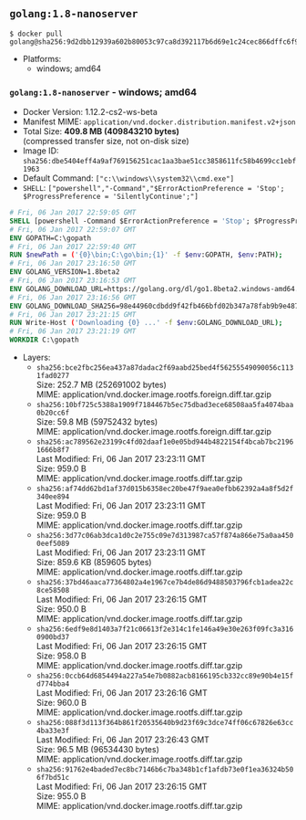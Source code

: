 ## `golang:1.8-nanoserver`

```console
$ docker pull golang@sha256:9d2dbb12939a602b80053c97ca8d392117b6d69e1c24cec866dffc6f96e72baa
```

-	Platforms:
	-	windows; amd64

### `golang:1.8-nanoserver` - windows; amd64

-	Docker Version: 1.12.2-cs2-ws-beta
-	Manifest MIME: `application/vnd.docker.distribution.manifest.v2+json`
-	Total Size: **409.8 MB (409843210 bytes)**  
	(compressed transfer size, not on-disk size)
-	Image ID: `sha256:dbe5404eff4a9af769156251cac1aa3bae51cc3858611fc58b4699cc1ebf1963`
-	Default Command: `["c:\\windows\\system32\\cmd.exe"]`
-	`SHELL`: `["powershell","-Command","$ErrorActionPreference = 'Stop'; $ProgressPreference = 'SilentlyContinue';"]`

```dockerfile
# Fri, 06 Jan 2017 22:59:05 GMT
SHELL [powershell -Command $ErrorActionPreference = 'Stop'; $ProgressPreference = 'SilentlyContinue';]
# Fri, 06 Jan 2017 22:59:07 GMT
ENV GOPATH=C:\gopath
# Fri, 06 Jan 2017 22:59:40 GMT
RUN $newPath = ('{0}\bin;C:\go\bin;{1}' -f $env:GOPATH, $env:PATH); 	Write-Host ('Updating PATH: {0}' -f $newPath); 	setx /M PATH $newPath;
# Fri, 06 Jan 2017 23:16:50 GMT
ENV GOLANG_VERSION=1.8beta2
# Fri, 06 Jan 2017 23:16:53 GMT
ENV GOLANG_DOWNLOAD_URL=https://golang.org/dl/go1.8beta2.windows-amd64.zip
# Fri, 06 Jan 2017 23:16:56 GMT
ENV GOLANG_DOWNLOAD_SHA256=98e44960cdbdd9f42fb466bfd02b347a78fab9b9e48744ea86e02d9d19439ee1
# Fri, 06 Jan 2017 23:21:15 GMT
RUN Write-Host ('Downloading {0} ...' -f $env:GOLANG_DOWNLOAD_URL); 	Invoke-WebRequest -Uri $env:GOLANG_DOWNLOAD_URL -OutFile 'go.zip'; 		Write-Host ('Verifying sha256 ({0}) ...' -f $env:GOLANG_DOWNLOAD_SHA256); 	if ((Get-FileHash go.zip -Algorithm sha256).Hash -ne $env:GOLANG_DOWNLOAD_SHA256) { 		Write-Host 'FAILED!'; 		exit 1; 	}; 		Write-Host 'Expanding ...'; 	Expand-Archive go.zip -DestinationPath C:\; 		Write-Host 'Verifying install ("go version") ...'; 	go version; 		Write-Host 'Removing ...'; 	Remove-Item go.zip -Force; 		Write-Host 'Complete.';
# Fri, 06 Jan 2017 23:21:19 GMT
WORKDIR C:\gopath
```

-	Layers:
	-	`sha256:bce2fbc256ea437a87dadac2f69aabd25bed4f56255549090056c1131fad0277`  
		Size: 252.7 MB (252691002 bytes)  
		MIME: application/vnd.docker.image.rootfs.foreign.diff.tar.gzip
	-	`sha256:10bf725c5388a1909f7184467b5ec75dbad3ece68508aa5fa4074baa0b20cc6f`  
		Size: 59.8 MB (59752432 bytes)  
		MIME: application/vnd.docker.image.rootfs.foreign.diff.tar.gzip
	-	`sha256:ac789562e23199c4fd02daaf1e0e05bd944b4822154f4bcab7bc21961666b8f7`  
		Last Modified: Fri, 06 Jan 2017 23:23:11 GMT  
		Size: 959.0 B  
		MIME: application/vnd.docker.image.rootfs.diff.tar.gzip
	-	`sha256:af74dd62bd1af37d015b6358ec20be47f9aea0efbb62392a4a8f5d2f340ee894`  
		Last Modified: Fri, 06 Jan 2017 23:23:11 GMT  
		Size: 959.0 B  
		MIME: application/vnd.docker.image.rootfs.diff.tar.gzip
	-	`sha256:3d77c06ab3dca1d0c2e755c09e7d313987ca57f874a866e75a0aa4500eef5089`  
		Last Modified: Fri, 06 Jan 2017 23:23:11 GMT  
		Size: 859.6 KB (859605 bytes)  
		MIME: application/vnd.docker.image.rootfs.diff.tar.gzip
	-	`sha256:37bd46aaca77364802a4e1967ce7b4de86d9488503796fcb1adea22c8ce58508`  
		Last Modified: Fri, 06 Jan 2017 23:26:15 GMT  
		Size: 950.0 B  
		MIME: application/vnd.docker.image.rootfs.diff.tar.gzip
	-	`sha256:6edf9e8d1403a7f21c06613f2e314c1fe146a49e30e263f09fc3a3160900bd37`  
		Last Modified: Fri, 06 Jan 2017 23:26:15 GMT  
		Size: 958.0 B  
		MIME: application/vnd.docker.image.rootfs.diff.tar.gzip
	-	`sha256:0ccb64d6854494a227a54e7b0882acb8166195cb332cc89e90b4e15fd774bba4`  
		Last Modified: Fri, 06 Jan 2017 23:26:16 GMT  
		Size: 960.0 B  
		MIME: application/vnd.docker.image.rootfs.diff.tar.gzip
	-	`sha256:088f3d113f364b861f20535640b9d23f69c3dce74ff06c67826e63cc4ba33e3f`  
		Last Modified: Fri, 06 Jan 2017 23:26:43 GMT  
		Size: 96.5 MB (96534430 bytes)  
		MIME: application/vnd.docker.image.rootfs.diff.tar.gzip
	-	`sha256:91762e4baded7ec8bc7146b6c7ba348b1cf1afdb73e0f1ea36324b506f7bd51c`  
		Last Modified: Fri, 06 Jan 2017 23:26:15 GMT  
		Size: 955.0 B  
		MIME: application/vnd.docker.image.rootfs.diff.tar.gzip
